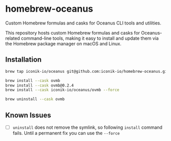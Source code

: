 # homebrew-oceanus
Custom Homebrew formulas and casks for Oceanus CLI tools and utilities.

This repository hosts custom Homebrew formulas and casks for Oceanus-related command-line tools, making it easy to install and update them via the Homebrew package manager on macOS and Linux.

## Installation

```bash
brew tap iconik-io/oceanus git@github.com:iconik-io/homebrew-oceanus.git

brew install --cask ovmb
brew install --cask ovmb@0.2.4
brew install --cask iconik-io/oceanus/ovmb --force

brew uninstall --cask ovmb
```

## Known Issues

- [ ] `uninstall` does not remove the symlink, so following `install` command fails. Until a permanent fix you can use the `--force`
 